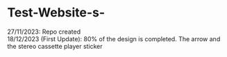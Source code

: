 # Test-Website-s-

27/11/2023: Repo created
<br/>
18/12/2023 (First Update): 80% of the design is completed. The arrow and the stereo cassette player sticker 


